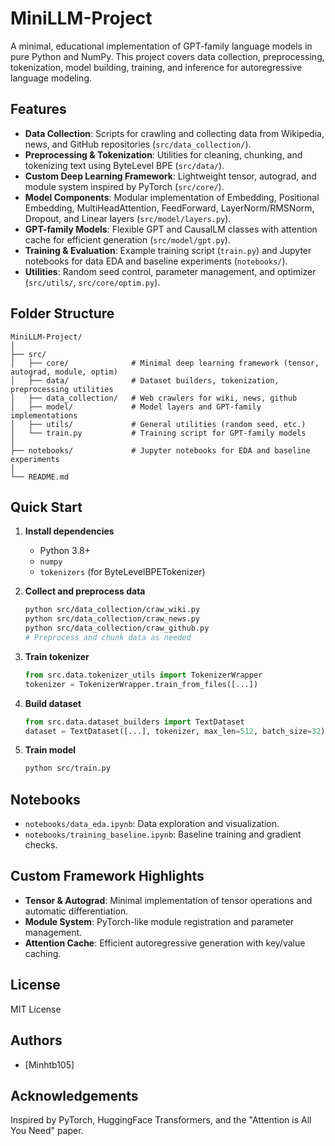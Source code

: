 # MiniLLM-Project

A minimal, educational implementation of GPT-family language models in pure Python and NumPy. This project covers data collection, preprocessing, tokenization, model building, training, and inference for autoregressive language modeling.

## Features

- **Data Collection**: Scripts for crawling and collecting data from Wikipedia, news, and GitHub repositories (`src/data_collection/`).
- **Preprocessing & Tokenization**: Utilities for cleaning, chunking, and tokenizing text using ByteLevel BPE (`src/data/`).
- **Custom Deep Learning Framework**: Lightweight tensor, autograd, and module system inspired by PyTorch (`src/core/`).
- **Model Components**: Modular implementation of Embedding, Positional Embedding, MultiHeadAttention, FeedForward, LayerNorm/RMSNorm, Dropout, and Linear layers (`src/model/layers.py`).
- **GPT-family Models**: Flexible GPT and CausalLM classes with attention cache for efficient generation (`src/model/gpt.py`).
- **Training & Evaluation**: Example training script (`train.py`) and Jupyter notebooks for data EDA and baseline experiments (`notebooks/`).
- **Utilities**: Random seed control, parameter management, and optimizer (`src/utils/`, `src/core/optim.py`).

## Folder Structure

```
MiniLLM-Project/
│
├── src/
│   ├── core/              # Minimal deep learning framework (tensor, autograd, module, optim)
│   ├── data/              # Dataset builders, tokenization, preprocessing utilities
│   ├── data_collection/   # Web crawlers for wiki, news, github
│   ├── model/             # Model layers and GPT-family implementations
│   ├── utils/             # General utilities (random seed, etc.)
│   └── train.py           # Training script for GPT-family models
│
├── notebooks/             # Jupyter notebooks for EDA and baseline experiments
│
└── README.md
```

## Quick Start

1. **Install dependencies**  
   - Python 3.8+
   - `numpy`
   - `tokenizers` (for ByteLevelBPETokenizer)

2. **Collect and preprocess data**
   ```bash
   python src/data_collection/craw_wiki.py
   python src/data_collection/craw_news.py
   python src/data_collection/craw_github.py
   # Preprocess and chunk data as needed
   ```

3. **Train tokenizer**
   ```python
   from src.data.tokenizer_utils import TokenizerWrapper
   tokenizer = TokenizerWrapper.train_from_files([...])
   ```

4. **Build dataset**
   ```python
   from src.data.dataset_builders import TextDataset
   dataset = TextDataset([...], tokenizer, max_len=512, batch_size=32)
   ```

5. **Train model**
   ```bash
   python src/train.py
   ```

## Notebooks

- `notebooks/data_eda.ipynb`: Data exploration and visualization.
- `notebooks/training_baseline.ipynb`: Baseline training and gradient checks.

## Custom Framework Highlights

- **Tensor & Autograd**: Minimal implementation of tensor operations and automatic differentiation.
- **Module System**: PyTorch-like module registration and parameter management.
- **Attention Cache**: Efficient autoregressive generation with key/value caching.

## License

MIT License

## Authors

- [Minhtb105]

## Acknowledgements

Inspired by PyTorch, HuggingFace Transformers, and the "Attention is All You Need" paper.